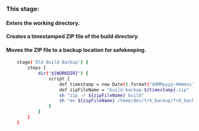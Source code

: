 ### This stage:

#### Enters the working directory.
#### Creates a timestamped ZIP file of the build directory.
#### Moves the ZIP file to a backup location for safekeeping.

```sh
    stage('Old Build Backup') {
        steps {
            dir("${WORKDIR}") {
                script {
                    def timestamp = new Date().format("ddMMyyyy-HHmmss")
                    def zipFileName = "build-backup-${timestamp}.zip"
                    sh "zip -r ${zipFileName} build"
                    sh "mv ${zipFileName} /home/dev/trk_backup/frd_backup/"
                }
            }
        }
    }
```
